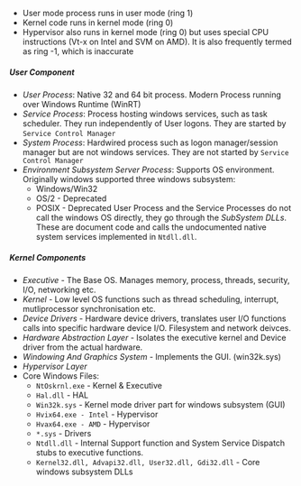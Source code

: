- User mode process runs in user mode (ring 1)
- Kernel code runs in kernel mode (ring 0)
- Hypervisor also runs in kernel mode (ring 0) but uses special CPU instructions (Vt-x on Intel and SVM on AMD). It is also frequently termed as ring -1, which is inaccurate
##### User Component
  - *User Process*: Native 32 and 64 bit process. Modern Process running over Windows Runtime (WinRT)
  - *Service Process*: Process hosting windows services, such as task scheduler. They run independently of User logons. They are started by `Service Control Manager`
  - *System Process*: Hardwired process such as logon manager/session manager but are not windows services. They are not started by `Service Control Manager`
  - *Environment Subsystem Server Process*: Supports OS environment. Originally windows supported three windows subsystem:
	  - Windows/Win32
	  - OS/2 - Deprecated
	  - POSIX - Deprecated
User Process and the Service Processes do not call the windows OS directly, they go through the *SubSystem DLLs*. These are document code and calls the undocumented native system services implemented in `Ntdll.dll`.
##### Kernel Components
- *Executive* - The Base OS. Manages memory, process, threads, security, I/O, networking etc.
- *Kernel* - Low level OS functions such as thread scheduling, interrupt, mutliprocessor synchronisation etc.
- *Device Drivers* - Hardware device drivers, translates user I/O functions calls into specific hardware device I/O. Filesystem and network deivces.
- *Hardware Abstraction Layer* - Isolates the executive kernel and Device driver from the actual hardware.
- *Windowing And Graphics System* - Implements the GUI. (win32k.sys)
- *Hypervisor Layer*
- Core Windows Files:
	- `NtOskrnl.exe` - Kernel & Executive
	- `Hal.dll` - HAL
	- `Win32k.sys` - Kernel mode driver part for windows subsystem (GUI)
	- `Hvix64.exe - Intel` - Hypervisor
	- `Hvax64.exe - AMD` - Hypervisor
	- `*.sys` - Drivers
	- `Ntdll.dll` - Internal Support function and System Service Dispatch stubs to executive functions.
	- `Kernel32.dll, Advapi32.dll, User32.dll, Gdi32.dll` - Core windows subsystem DLLs